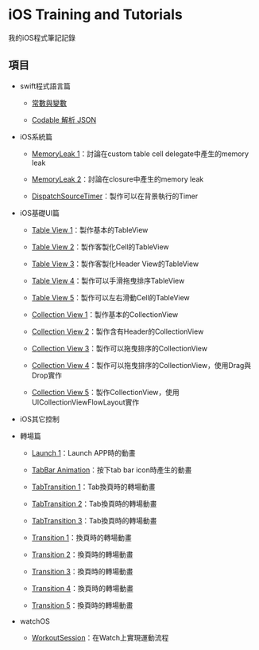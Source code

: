 # iOS Training and Tutorials

我的iOS程式筆記記錄

## 項目

- swift程式語言篇

	- [常數與變數](https://github.com/JakeChang/iOS_Training/blob/develop/swift/swift1.md) 

	- [Codable 解析 JSON](https://github.com/JakeChang/iOS_Training/blob/develop/swift/Codable/) 

- iOS系統篇

	- [MemoryLeak 1](https://github.com/JakeChang/iOS_Training/tree/develop/iOS_Basic/MemoryLeak1)：討論在custom table cell delegate中產生的memory leak

	- [MemoryLeak 2](https://github.com/JakeChang/iOS_Training/tree/develop/iOS_Basic/MemoryLeak2)：討論在closure中產生的memory leak

	- [DispatchSourceTimer](https://github.com/JakeChang/iOS_Training/blob/develop/swift/Timer/)：製作可以在背景執行的Timer

- iOS基礎UI篇
	
	- [Table View 1](https://github.com/JakeChang/iOS_Training/tree/develop/iOS_Basic/TableView1)：製作基本的TableView

	- [Table View 2](https://github.com/JakeChang/iOS_Training/tree/develop/iOS_Basic/TableView2)：製作客製化Cell的TableView

	- [Table View 3](https://github.com/JakeChang/iOS_Training/tree/develop/iOS_Basic/TableView3)：製作客製化Header View的TableView
	
	- [Table View 4](https://github.com/JakeChang/iOS_Training/tree/develop/iOS_Basic/TableView4)：製作可以手滑拖曳排序TableView

	- [Table View 5](https://github.com/JakeChang/iOS_Training/tree/develop/iOS_Basic/TableView5)：製作可以左右滑動Cell的TableView

	- [Collection View 1](https://github.com/JakeChang/iOS_Training/tree/develop/iOS_Basic/CollectionView1)：製作基本的CollectionView

	- [Collection View 2](https://github.com/JakeChang/iOS_Training/tree/develop/iOS_Basic/CollectionView2)：製作含有Header的CollectionView

	- [Collection View 3](https://github.com/JakeChang/iOS_Training/tree/develop/iOS_Basic/CollectionView3)：製作可以拖曳排序的CollectionView

	- [Collection View 4](https://github.com/JakeChang/iOS_Training/tree/develop/iOS_Basic/CollectionView4)：製作可以拖曳排序的CollectionView，使用Drag與Drop實作
	
	- [Collection View 5](https://github.com/JakeChang/iOS_Training/tree/develop/iOS_Basic/CollectionView5)：製作CollectionView，使用UICollectionViewFlowLayout實作
		
- iOS其它控制


- 轉場篇

	- [Launch 1](https://github.com/JakeChang/iOS_Training/tree/develop/iOS_Transition/Transition1)：Launch APP時的動畫

	- [TabBar Animation](https://github.com/JakeChang/iOS_Training/tree/develop/iOS_Transition/TabBarAnimation)：按下tab bar icon時產生的動畫

	- [TabTransition 1](https://github.com/JakeChang/iOS_Training/tree/develop/iOS_Transition/TabTransition1)：Tab換頁時的轉場動畫

	- [TabTransition 2](https://github.com/JakeChang/iOS_Training/tree/develop/iOS_Transition/TabTransition2)：Tab換頁時的轉場動畫

	- [TabTransition 3](https://github.com/JakeChang/iOS_Training/tree/develop/iOS_Transition/TabTransition3)：Tab換頁時的轉場動畫

	- [Transition 1](https://github.com/JakeChang/iOS_Training/tree/develop/iOS_Transition/Transition1)：換頁時的轉場動畫

	- [Transition 2](https://github.com/JakeChang/iOS_Training/tree/develop/iOS_Transition/Transition2)：換頁時的轉場動畫

	- [Transition 3](https://github.com/JakeChang/iOS_Training/tree/develop/iOS_Transition/Transition3)：換頁時的轉場動畫

	- [Transition 4](https://github.com/JakeChang/iOS_Training/tree/develop/iOS_Transition/Transition4)：換頁時的轉場動畫

	- [Transition 5](https://github.com/JakeChang/iOS_Training/tree/develop/iOS_Transition/Transition5)：換頁時的轉場動畫

- watchOS

	- [WorkoutSession](https://github.com/JakeChang/iOS_Training/tree/develop/watchOS/WorkoutSession)：在Watch上實現運動流程